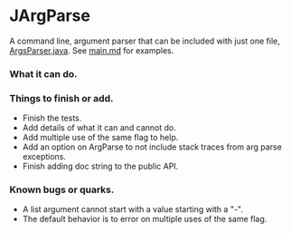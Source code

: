 # JArgParse
A command line, argument parser that can be included with just one file, [ArgsParser.java](src/ArgsParser.java). See [main.md](docs/main.md) for examples. 


### What it can do.

### Things to finish or add. 
 - Finish the tests.
 - Add details of what it can and cannot do.
 - Add multiple use of the same flag to help. 
 - Add an option on ArgParse to not include stack traces from arg parse exceptions.
 - Finish adding doc string to the public API.

### Known bugs or quarks.
 - A list argument cannot start with a value starting with a "-".
 - The default behavior is to error on multiple uses of the same flag.
